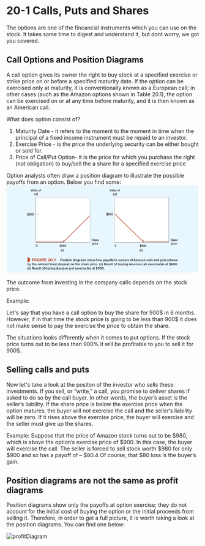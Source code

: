 # 20-1 Calls, Puts and Shares
The options are one of the fincancial instruments which you can use on the stock. It takes some time to digest and understand it, but dont worry, we got you covered.

## Call Options and Position Diagrams

A call option gives its owner the right to buy stock at a specified exercise or strike price on or before a specified maturity date. If the option can be exercised only at maturity, it is conventionally known as a European call; in other cases (such as the Amazon options shown in Table 20.1), the option can be exercised on or at any time before maturity, and it is then known as an American call.

What does option consist of? 
1. Maturity Date - it refers to the moment to the moment in time when the principal of a fixed income instrument must be repaid to an investor.
2. Exercise Price - is the price the underlying security can be either bought or sold for.
3. Price of Call/Put Option- it is the price for which you purchase the right (not obligation) to buy/sell the a share for a specified exercise price

Option analysts often draw a position diagram to illustrate the possible payoffs from an option. Below you find some: 
![positionDiagram](../img/positionDiagram.png)

The outcome from investing in the company calls depends on the stock price. 

Example: 

Let's say that you have a call option to buy the share for 900$ in 6 months. However, if in that time the stock price is going to be less than 900$ it does not make sense to pay the exercise the price to obtain the share. 

The situations looks differently when it comes to put options. If the stock price turns out to be less than 900% it will be profitable to you to sell it for 900$. 


## Selling calls and puts
Now let's take a look at the positon of the investor who sells these investments. If you sell, or “write,” a call, you promise to deliver shares if asked to do so by the call buyer. In other words, the buyer’s asset is the seller’s liability. If the share price is below the exercise price when the option matures, the buyer will not exercise the call and the seller’s liability will be zero. If it rises above the exercise price, the buyer will exercise and the seller must give up the shares.

Example: 
Suppose that the price of Amazon stock turns out to be $980, which is above the option’s exercise price of $900. In this case, the buyer will exercise the call. The seller is forced to sell stock worth $980 for only $900 and so has a payoff of – $80.4 Of course, that $80 loss is the buyer’s gain.

## Position diagrams are not the same as profit diagrams

Position diagrams show only the payoffs at option exercise; they do not account for the initial cost of buying the option or the initial proceeds from selling it. Therefore, in order to get a full picture, it is worth taking a look at the position diagrams. You can find one below:

![profitDiagram](../img/profitDiagram.png)

